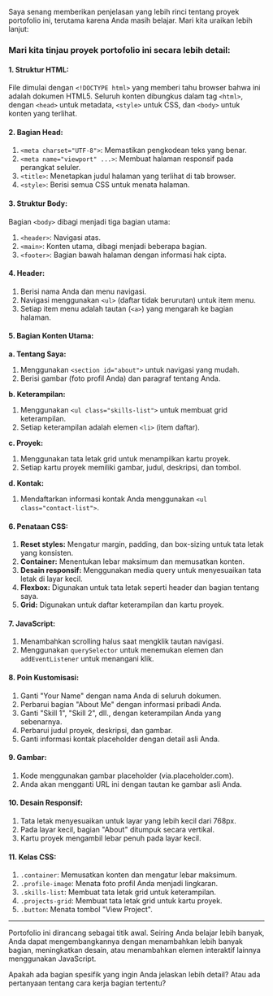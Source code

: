 Saya senang memberikan penjelasan yang lebih rinci tentang proyek portofolio ini, terutama karena Anda masih belajar. Mari kita uraikan lebih lanjut:

### Mari kita tinjau proyek portofolio ini secara lebih detail:

#### 1. Struktur HTML:

File dimulai dengan `<!DOCTYPE html>` yang memberi tahu browser bahwa ini adalah dokumen HTML5. Seluruh konten dibungkus dalam tag `<html>`, dengan `<head>` untuk metadata, `<style>` untuk CSS, dan `<body>` untuk konten yang terlihat.

#### 2. Bagian Head:

1. `<meta charset="UTF-8">`: Memastikan pengkodean teks yang benar.
2. `<meta name="viewport" ...>`: Membuat halaman responsif pada perangkat seluler.
3. `<title>`: Menetapkan judul halaman yang terlihat di tab browser.
4. `<style>`: Berisi semua CSS untuk menata halaman.

#### 3. Struktur Body:

Bagian `<body>` dibagi menjadi tiga bagian utama:

1. `<header>`: Navigasi atas.
2. `<main>`: Konten utama, dibagi menjadi beberapa bagian.
3. `<footer>`: Bagian bawah halaman dengan informasi hak cipta.

#### 4. Header:

1. Berisi nama Anda dan menu navigasi.
2. Navigasi menggunakan `<ul>` (daftar tidak berurutan) untuk item menu.
3. Setiap item menu adalah tautan (`<a>`) yang mengarah ke bagian halaman.

#### 5. Bagian Konten Utama:

**a. Tentang Saya:**

1. Menggunakan `<section id="about">` untuk navigasi yang mudah.
2. Berisi gambar (foto profil Anda) dan paragraf tentang Anda.

**b. Keterampilan:**

1. Menggunakan `<ul class="skills-list">` untuk membuat grid keterampilan.
2. Setiap keterampilan adalah elemen `<li>` (item daftar).

**c. Proyek:**

1. Menggunakan tata letak grid untuk menampilkan kartu proyek.
2. Setiap kartu proyek memiliki gambar, judul, deskripsi, dan tombol.

**d. Kontak:**

1. Mendaftarkan informasi kontak Anda menggunakan `<ul class="contact-list">`.

#### 6. Penataan CSS:

1. **Reset styles:** Mengatur margin, padding, dan box-sizing untuk tata letak yang konsisten.
2. **Container:** Menentukan lebar maksimum dan memusatkan konten.
3. **Desain responsif:** Menggunakan media query untuk menyesuaikan tata letak di layar kecil.
4. **Flexbox:** Digunakan untuk tata letak seperti header dan bagian tentang saya.
5. **Grid:** Digunakan untuk daftar keterampilan dan kartu proyek.

#### 7. JavaScript:

1. Menambahkan scrolling halus saat mengklik tautan navigasi.
2. Menggunakan `querySelector` untuk menemukan elemen dan `addEventListener` untuk menangani klik.

#### 8. Poin Kustomisasi:

1. Ganti "Your Name" dengan nama Anda di seluruh dokumen.
2. Perbarui bagian "About Me" dengan informasi pribadi Anda.
3. Ganti "Skill 1", "Skill 2", dll., dengan keterampilan Anda yang sebenarnya.
4. Perbarui judul proyek, deskripsi, dan gambar.
5. Ganti informasi kontak placeholder dengan detail asli Anda.

#### 9. Gambar:

1. Kode menggunakan gambar placeholder (via.placeholder.com).
2. Anda akan mengganti URL ini dengan tautan ke gambar asli Anda.

#### 10. Desain Responsif:

1. Tata letak menyesuaikan untuk layar yang lebih kecil dari 768px.
2. Pada layar kecil, bagian "About" ditumpuk secara vertikal.
3. Kartu proyek mengambil lebar penuh pada layar kecil.

#### 11. Kelas CSS:

1. `.container`: Memusatkan konten dan mengatur lebar maksimum.
2. `.profile-image`: Menata foto profil Anda menjadi lingkaran.
3. `.skills-list`: Membuat tata letak grid untuk keterampilan.
4. `.projects-grid`: Membuat tata letak grid untuk kartu proyek.
5. `.button`: Menata tombol "View Project".

---

Portofolio ini dirancang sebagai titik awal. Seiring Anda belajar lebih banyak, Anda dapat mengembangkannya dengan menambahkan lebih banyak bagian, meningkatkan desain, atau menambahkan elemen interaktif lainnya menggunakan JavaScript.

Apakah ada bagian spesifik yang ingin Anda jelaskan lebih detail? Atau ada pertanyaan tentang cara kerja bagian tertentu?
